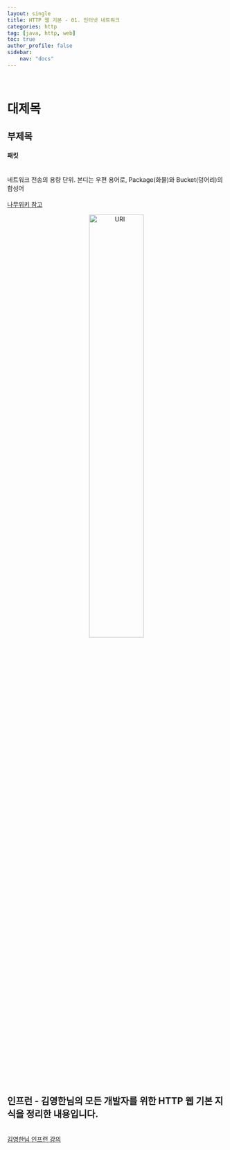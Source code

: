 ```yaml
---
layout: single
title: HTTP 웹 기본 - 01. 인터넷 네트워크
categories: http
tag: [java, http, web]
toc: true 
author_profile: false
sidebar:
    nav: "docs"
---
```


<br/>

# 대제목

## 부제목

<div class='notice--success'>
    <h4>
        패킷
    </h4>
    <br/>
네트워크 전송의 용량 단위. 본디는 우편 용어로, Package(화물)와 Bucket(덩어리)의 합성어
	<br/>
    <br/>
    <a href="https://namu.wiki/w/%ED%8C%A8%ED%82%B7" class="btn btn--info">나무위키 참고</a><br/>
</div>
<p align="center"><img src="https://user-images.githubusercontent.com/97505799/158157794-b7e4fc51-c20c-4c57-8a22-30dd5543355d.jpg" alt="URI" width="50%"></p>

<br/>


<div class='notice--warning'>
    <br/>
    <h2>
       인프런 - 김영한님의 <strong>모든 개발자를 위한 HTTP 웹 기본 지식</strong>을 정리한 내용입니다. <br/> 
    </h2><br/>
    <a href="https://www.inflearn.com/course/http-%EC%9B%B9-%EB%84%A4%ED%8A%B8%EC%9B%8C%ED%81%AC/dashboard" class="btn btn--info">김영한님 인프런 강의</a><br/>
    <br/>
</div>
